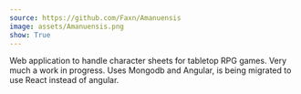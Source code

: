 ```yaml
---
source: https://github.com/Faxn/Amanuensis
image: assets/Amanuensis.png
show: True
---
```


Web application to handle character sheets for tabletop RPG games. Very much a 
work in progress. Uses Mongodb and Angular, is being migrated to use React 
instead of angular.
